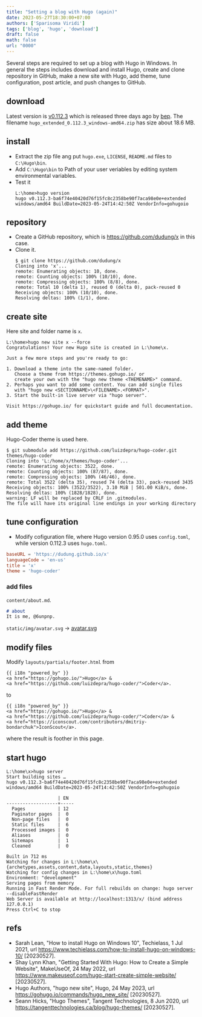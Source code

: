 ```yaml
---
title: "Setting a blog with Hugo (again)"
date: 2023-05-27T18:30:00+07:00
authors: ['Sparisoma Viridi']
tags: ['blog', 'hugo', 'download']
draft: false
math: false
url: "0000"
---
```

Several steps are required to set up a blog with Hugo in Windows. In general the steps includes download and install Hugo, create and clone repository in GitHub, make a new site with Hugo, add theme, tune configuration, post article, and push changes to GitHub.


## download
Latest version is [v0.112.3](https://github.com/gohugoio/hugo/releases/tag/v0.112.3) which is released three days ago by [bep](https://github.com/bep). The filename `hugo_extended_0.112.3_windows-amd64.zip` has size about 18.6 MB.


## install
+ Extract the zip file ang put `hugo.exe`, `LICENSE`, `README.md` files to `C:\Hugo\bin`.
+ Add `C:\Hugo\bin` to Path of your user veriables by editing system environmental variables.
+ Test it
  ```shell
  L:\home>hugo version
  hugo v0.112.3-ba6f74e40420d76f15fc8c2358be90f7aca98e0e+extended windows/amd64 BuildDate=2023-05-24T14:42:50Z VendorInfo=gohugoio
  ```

## repository
+ Create a GitHub repository, which is https://github.com/dudung/x in this case.
+ Clone it.
  ```shell
  $ git clone https://github.com/dudung/x
  Cloning into 'x'...
  remote: Enumerating objects: 10, done.
  remote: Counting objects: 100% (10/10), done.
  remote: Compressing objects: 100% (8/8), done.
  remote: Total 10 (delta 1), reused 0 (delta 0), pack-reused 0
  Receiving objects: 100% (10/10), done.
  Resolving deltas: 100% (1/1), done.
  ```

## create site
Here site and folder name is `x`.
  ```
  L:\home>hugo new site x --force
  Congratulations! Your new Hugo site is created in L:\home\x.

  Just a few more steps and you're ready to go:

  1. Download a theme into the same-named folder.
     Choose a theme from https://themes.gohugo.io/ or
     create your own with the "hugo new theme <THEMENAME>" command.
  2. Perhaps you want to add some content. You can add single files
     with "hugo new <SECTIONNAME>\<FILENAME>.<FORMAT>".
  3. Start the built-in live server via "hugo server".

  Visit https://gohugo.io/ for quickstart guide and full documentation.
  ```

## add theme
Hugo-Coder theme is used here.
```
$ git submodule add https://github.com/luizdepra/hugo-coder.git themes/hugo-coder
Cloning into 'L:/home/x/themes/hugo-coder'...
remote: Enumerating objects: 3522, done.
remote: Counting objects: 100% (87/87), done.
remote: Compressing objects: 100% (46/46), done.
remote: Total 3522 (delta 35), reused 74 (delta 33), pack-reused 3435
Receiving objects: 100% (3522/3522), 3.10 MiB | 501.00 KiB/s, done.
Resolving deltas: 100% (1828/1828), done.
warning: LF will be replaced by CRLF in .gitmodules.
The file will have its original line endings in your working directory
```


## tune configuration
+ Modify cofiguration file, where Hugo version 0.95.0 uses `config.toml`, while version 0.112.3 uses `hugo.toml`.

```toml
baseURL = 'https://dudung.github.io/x'
languageCode = 'en-us'
title = 'x'
theme = 'hugo-coder'
```


### add files
`content/about.md`.
```md
# about
It is me, @6unpnp.
```

`static/img/avatar.svg` &rightarrow; [avatar.svg](https://github.com/dudung/x/blob/main/static/img/avatar.svg)


## modify files
Modify `layouts/partials/footer.html` from
```
{{ i18n "powered_by" }}
<a href="https://gohugo.io/">Hugo</a> &
<a href="https://github.com/luizdepra/hugo-coder/">Coder</a>.
```
to
```
{{ i18n "powered_by" }}
<a href="https://gohugo.io/">Hugo</a> &
<a href="https://github.com/luizdepra/hugo-coder/">Coder</a> &
<a href="https://iconscout.com/contributors/dmitriy-bondarchuk">IconScout</a>.
```
where the result is foother in this page.


## start hugo
```
L:\home\x>hugo server
Start building sites …
hugo v0.112.3-ba6f74e40420d76f15fc8c2358be90f7aca98e0e+extended windows/amd64 BuildDate=2023-05-24T14:42:50Z VendorInfo=gohugoio

                   | EN
-------------------+-----
  Pages            | 12
  Paginator pages  |  0
  Non-page files   |  0
  Static files     |  6
  Processed images |  0
  Aliases          |  0
  Sitemaps         |  1
  Cleaned          |  0

Built in 712 ms
Watching for changes in L:\home\x\{archetypes,assets,content,data,layouts,static,themes}
Watching for config changes in L:\home\x\hugo.toml
Environment: "development"
Serving pages from memory
Running in Fast Render Mode. For full rebuilds on change: hugo server --disableFastRender
Web Server is available at http://localhost:1313/x/ (bind address 127.0.0.1)
Press Ctrl+C to stop
```


## refs
+ Sarah Lean, "How to install Hugo on Windows 10", Techielass, 1 Jul 2021, url https://www.techielass.com/how-to-install-hugo-on-windows-10/ [20230527].
+ Shay Lynn Khan, "Getting Started With Hugo: How to Create a Simple Website", MakeUseOf, 24 May 2022, url https://www.makeuseof.com/hugo-start-create-simple-website/ [20230527].
+ Hugo Authors, "hugo new site", Hugo, 24 May 2023, url https://gohugo.io/commands/hugo_new_site/ [20230527].
+ Seann Hicks, "Hugo Themes", Tangent Technologies, 8 Jun 2020, url https://tangenttechnologies.ca/blog/hugo-themes/ [20230527].
